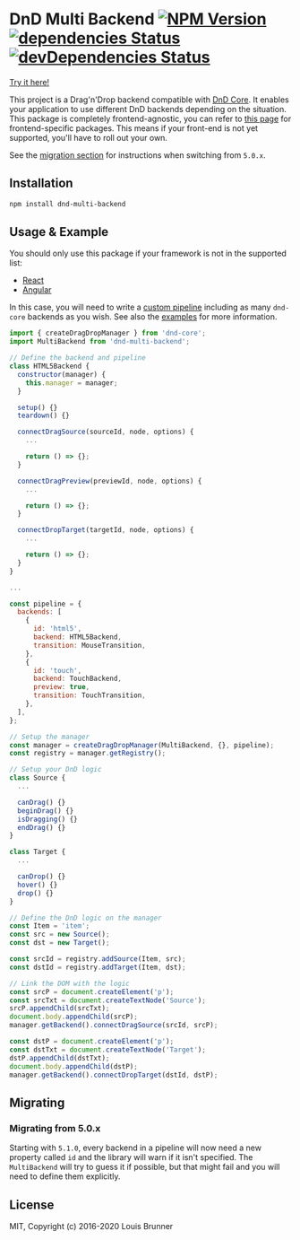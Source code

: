 # DnD Multi Backend [![NPM Version][npm-image]][npm-url] [![dependencies Status][deps-image]][deps-url] [![devDependencies Status][deps-dev-image]][deps-dev-url]

[Try it here!](https://louisbrunner.github.io/dnd-multi-backend/examples/dnd-multi-backend.html)

This project is a Drag'n'Drop backend compatible with [DnD Core](https://github.com/react-dnd/react-dnd/tree/master/packages/dnd-core).
It enables your application to use different DnD backends depending on the situation. This package is completely frontend-agnostic, you can refer to [this page](https://github.com/LouisBrunner/dnd-multi-backend) for frontend-specific packages. This means if your front-end is not yet supported, you'll have to roll out your own.

See the [migration section](#migrating) for instructions when switching from `5.0.x`.

## Installation

```sh
npm install dnd-multi-backend
```

## Usage & Example

You should only use this package if your framework is not in the supported list:
 - [React](../react-dnd-multi-backend)
 - [Angular](https://github.com/cormacrelf/angular-skyhook)

In this case, you will need to write a [custom pipeline](../react-dnd-multi-backend#create-a-custom-pipeline) including as many `dnd-core` backends as you wish. See also the [examples](examples/) for more information.

```js
import { createDragDropManager } from 'dnd-core';
import MultiBackend from 'dnd-multi-backend';

// Define the backend and pipeline
class HTML5Backend {
  constructor(manager) {
    this.manager = manager;
  }

  setup() {}
  teardown() {}

  connectDragSource(sourceId, node, options) {
    ...

    return () => {};
  }

  connectDragPreview(previewId, node, options) {
    ...

    return () => {};
  }

  connectDropTarget(targetId, node, options) {
    ...

    return () => {};
  }
}

...

const pipeline = {
  backends: [
    {
      id: 'html5',
      backend: HTML5Backend,
      transition: MouseTransition,
    },
    {
      id: 'touch',
      backend: TouchBackend,
      preview: true,
      transition: TouchTransition,
    },
  ],
};

// Setup the manager
const manager = createDragDropManager(MultiBackend, {}, pipeline);
const registry = manager.getRegistry();

// Setup your DnD logic
class Source {
  ...

  canDrag() {}
  beginDrag() {}
  isDragging() {}
  endDrag() {}
}

class Target {
  ...

  canDrop() {}
  hover() {}
  drop() {}
}

// Define the DnD logic on the manager
const Item = 'item';
const src = new Source();
const dst = new Target();

const srcId = registry.addSource(Item, src);
const dstId = registry.addTarget(Item, dst);

// Link the DOM with the logic
const srcP = document.createElement('p');
const srcTxt = document.createTextNode('Source');
srcP.appendChild(srcTxt);
document.body.appendChild(srcP);
manager.getBackend().connectDragSource(srcId, srcP);

const dstP = document.createElement('p');
const dstTxt = document.createTextNode('Target');
dstP.appendChild(dstTxt);
document.body.appendChild(dstP);
manager.getBackend().connectDropTarget(dstId, dstP);
```

## Migrating

### Migrating from 5.0.x

Starting with `5.1.0`, every backend in a pipeline will now need a new property called `id` and the library will warn if it isn't specified. The `MultiBackend` will try to guess it if possible, but that might fail and you will need to define them explicitly.

## License

MIT, Copyright (c) 2016-2020 Louis Brunner



[npm-image]: https://img.shields.io/npm/v/dnd-multi-backend.svg
[npm-url]: https://npmjs.org/package/dnd-multi-backend
[deps-image]: https://david-dm.org/louisbrunner/dnd-multi-backend/status.svg
[deps-url]: https://david-dm.org/louisbrunner/dnd-multi-backend
[deps-dev-image]: https://david-dm.org/louisbrunner/dnd-multi-backend/dev-status.svg
[deps-dev-url]: https://david-dm.org/louisbrunner/dnd-multi-backend?type=dev
